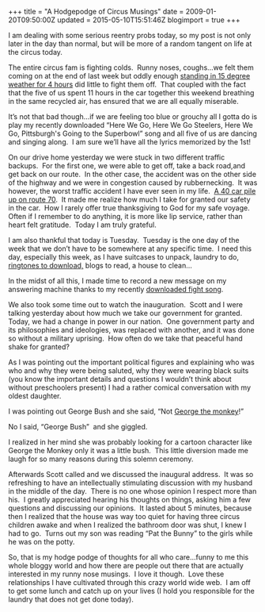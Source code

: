 +++
title = "A Hodgepodge of Circus Musings"
date = 2009-01-20T09:50:00Z
updated = 2015-05-10T15:51:46Z
blogimport = true 
+++

I am dealing with some serious reentry probs today, so my post is not only later in the day than normal, but will be more of a random tangent on life at the circus today.  

The entire circus fam is fighting colds.  Runny noses, coughs…we felt them coming on at the end of last week but oddly enough [standing in 15 degree weather for 4 hours](http://lifeatthecircus.com/2009/01/19/ive-had-the-time-of-my-life/) did little to fight them off.  That coupled with the fact that the five of us spent 11 hours in the car together this weekend breathing in the same recycled air, has ensured that we are all equally miserable.  

It’s not that bad though…if we are feeling too blue or grouchy all I gotta do is play my recently downloaded “Here We Go, Here We Go Steelers, Here We Go, Pittsburgh's Going to the Superbowl” song and all five of us are dancing and singing along.  I am sure we’ll have all the lyrics memorized by the 1st!  

On our drive home yesterday we were stuck in two different traffic backups.  For the first one, we were able to get off, take a back road,and get back on our route.  In the other case, the accident was on the other side of the highway and we were in congestion caused by rubbernecking.  It was however, the worst traffic accident I have ever seen in my life.  [A 40 car pile up on route 70](http://www.baltimoresun.com/news/traffic/bal-pileup0119,0,174741.story).  It made me realize how much I take for granted our safety in the car.  How I rarely offer true thanksgiving to God for my safe voyage. Often if I remember to do anything, it is more like lip service, rather than heart felt gratitude.  Today I am truly grateful.  

I am also thankful that today is Tuesday.  Tuesday is the one day of the week that we don’t have to be somewhere at any specific time.  I need this day, especially this week, as I have suitcases to unpack, laundry to do, [ringtones to download,](http://steelersfightsong.mstore.xingtone.com/) blogs to read, a house to clean…  

In the midst of all this, I made time to record a new message on my answering machine thanks to my recently [downloaded fight song](http://www.steelersfightsong.com/).  

We also took some time out to watch the inauguration.  Scott and I were talking yesterday about how much we take our government for granted.  Today, we had a change in power in our nation.  One government party and its philosophies and ideologies, was replaced with another, and it was done so without a military uprising.  How often do we take that peaceful hand shake for granted?  

As I was pointing out the important political figures and explaining who was who and why they were being saluted, why they were wearing black suits (you know the important details and questions I wouldn’t think about without preschoolers present) I had a rather comical conversation with my oldest daughter.  

I was pointing out George Bush and she said, “Not [George the monkey](http://pbskids.org/curiousgeorge/)!”  

No I said, “George Bush”  and she giggled.  

I realized in her mind she was probably looking for a cartoon character like George the Monkey only it was a little bush.  This little diversion made me laugh for so many reasons during this solemn ceremony.  

Afterwards Scott called and we discussed the inaugural address.  It was so refreshing to have an intellectually stimulating discussion with my husband in the middle of the day.  There is no one whose opinion I respect more than his.  I greatly appreciated hearing his thoughts on things, asking him a few questions and discussing our opinions.  It lasted about 5 minutes, because then I realized that the house was way too quiet for having three circus children awake and when I realized the bathroom door was shut, I knew I had to go.  Turns out my son was reading “Pat the Bunny” to the girls while he was on the potty.  

So, that is my hodge podge of thoughts for all who care…funny to me this whole bloggy world and how there are people out there that are actually interested in my runny nose musings.  I love it though.  Love these relationships I have cultivated through this crazy world wide web.  I am off to get some lunch and catch up on your lives (I hold you responsible for the laundry that does not get done today).
